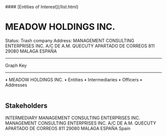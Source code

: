 <link rel="stylesheet" type="text/css" href="../../assets/style.css">
#### [Entities of Interest](/list.html)

<style>
body{background-image:url("http://eoi-graphs.s3-website-eu-west-1.amazonaws.com/MEADOW_HOLDINGS_INC..png");background-repeat: no-repeat;background-size: contain;}
.markdown>p>span{background-color: white;}
</style>

# MEADOW HOLDINGS INC.
<span>Status: Trash company
Address: MANAGEMENT CONSULTING ENTERPRISES INC. A/C DE A.M. QUECUTY APARTADO DE CORREOS 811 29080 MALAGA ESPAÑA
</span>

---



<div class="legend">
Graph Key
<hr>
<span class="focus">• MEADOW HOLDINGS INC.</span>
<span class="entity">• Entities</span>
<span class="intermediary">• Intermediaries</span>
<span class="officer">• Officers</span>
<span class="address">• Addresses</span>
</div><br>


## Stakeholders
<span>INTERMEDIARY
MANAGEMENT CONSULTING ENTERPRISES INC.
MANAGEMENT CONSULTING ENTERPRISES INC. A/C DE A.M. QUECUTY APARTADO DE CORREOS 811 29080 MALAGA ESPAÑA
Spain
</span>


